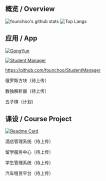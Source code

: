## 概览 / Overview

![founchoo's github stats](https://github-readme-stats.vercel.app/api?username=founchoo&hide_border=true&show_icons=true&count_private=true&include_all_commits=true&rank_icon=github&hide_title=true)
![Top Langs](https://github-readme-stats.vercel.app/api/top-langs/?username=founchoo&hide_border=true&layout=compact)

## 应用 / App

[![GongYun](https://github-readme-stats.vercel.app/api/pin/?username=founchoo&repo=CampusHelper)](https://github.com/founchoo/GongYun-for-Android)

[![Student Manager](https://github-readme-stats.vercel.app/api/pin/?username=founchoo&repo=StudentManager)](https://github.com/founchoo/StudentManager)

https://github.com/founchoo/StudentManager

俄罗斯方块（待上传）

数独解析器（待上传）

五子棋（计划）

## 课设 / Course Project

[![Readme Card](https://github-readme-stats.vercel.app/api/pin/?username=founchoo&repo=sentiment_analysis)](https://github.com/founchoo/sentiment_analysis)

酒店管理系统（待上传）

留学服务中心（待上传）

学生管理系统（待上传）

汽车租赁平台（待上传）

